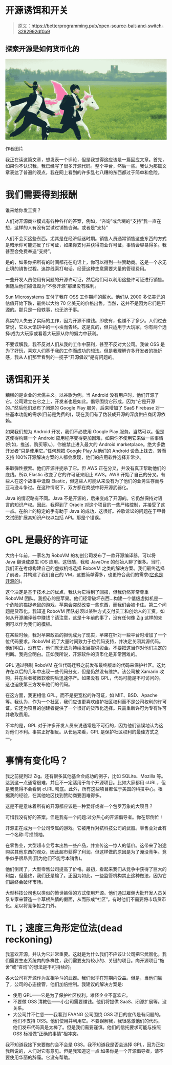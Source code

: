 # 开源诱饵和开关

> 原文：<https://betterprogramming.pub/open-source-bait-and-switch-3282992df0a9>

## 探索开源是如何货币化的

![](img/e80cfda4ac939f38c00d01403536de88.png)

作者图片

我正在读这篇文章，想发表一个评论，但是我觉得这应该是一篇回应文章。首先，如果你不认识我，我已经写了很多开源代码。整个平台，然后一些。我认为那篇文章表达了普遍的观点，我在网上看到的许多乱七八糟的东西都过于简单和危险。

# 我们需要得到报酬

谁来给你发工资？

人们对开源商业模式有各种各样的答案，例如，“咨询”或含糊的“支持”我一直在想，这样的人有没有尝试过销售咨询。或者是“支持”

人们不会买这些东西。尤其是在经济低迷时期。销售人员通常销售这些东西的方式是暗示你可能违反了许可证，如果你支付并获得商业许可证，事情会容易得多。我甚至会免费奉送“支持”。

是的，如果你把所有的时间都花在电话上，你可以得到一些赞助商。这是一个永无止境的销售过程。追踪线索打电话。经营这种生意需要大量的管理费用。

一些开发人员使用有问题的开源许可证，然后他们可以利用这些许可证进行销售。但随后他们被诋毁为“不够开源”那里没有胜利。

Sun Microsystems 支付了我在 OSS 工作期间的薪水。他们从 2000 多亿美元的估值开始下跌，最终以大约 70 亿美元的价格出售。当然，这并不是因为它们是开源的。那只是一段轶事，也无济于事。

真实的人失去了实际的工作，因为开源不赚钱。即使有，也赚不了多少。人们过去常说，它以大馅饼中的一小块而告终。这是真的，但只适用于大玩家，你有两个选择:成为大玩家或看着大玩家从你的努力中获利。

不要误解我，我不反对人们从我的工作中获利，甚至不反对大公司。我做 OSS 是为了好玩，喜欢人们基于我的工作而成功的想法。但是我理解许多开发者的挫折感，我从人们那里看到的一揽子“开源倡议”是有问题的。

# 诱饵和开关

糟糕的是企业的犬儒主义。以谷歌为例。当 Android 没有用户时，他们开源了它。公司建立在它之上，开发者也是如此。倡导围绕它形成，因为“它是开源的。”然后他们发布了闭源的 Google Play 服务，后来增加了 SaaS Firebase 对一些基本功能的需求(目前是免费的)，现在我们有了伪装成开源的深度供应商闭源依赖。

如果我们想为 Android 开发，我们不必使用 Google Play 服务。当然可以。但是这使得构建一个 Android 应用程序变得更加困难，如果你不使用它来做一些事情(例如，推送、购买等)。)，你被禁止进入最大的 Android marketplace。绝大多数开发者“只是使用它。”任何想把 Google Play 从他们的 Android 设备上抹去，转而支持 100%开源解决方案的人都会发现，他们的应用软件选择非常少。

采取弹性搜索。他们开源并扼杀了它。但 AWS 正在分叉，并没有真正帮助他们的底线。所以 Elastic 改变了它的许可证来阻止 AWS。AWS 开始了自己的分叉。有些人在这个故事中诋毁 Elastic，但这些人可能从来没有为了他们的业务生存而与亚马逊斗争过。在这种情况下，双方都在商战中将开源武器化。

Java 的情况略有不同。Java 不是开源的，后来变成了开源的。它仍然保持对语言的知识产权。因此，我得到了 Oracle 对这个项目的一些严格控制，并接受了这一点。在船上的稳定的手有助于 Java 的成功，这很好。谷歌诉讼的问题在于甲骨文试图扩展其知识产权以包括 API。那是个错误。

# GPL 是最好的许可证

大约十年前，一家名为 RoboVM 的初创公司发布了一款开源编译器，可以将 Java 翻译成原生 iOS 应用。这很酷，我和 JavaOne 的创始人聊了很多。当时，我们正在考虑构建自己的虚拟机或选择 RoboVM 之类的解决方案。我们最终选择了前者，并构建了我们自己的 VM，这要简单得多，也更符合我们的需求([它也是开源的](https://github.com/codenameone/CodenameOne/tree/master/vm))。

这个决定是基于技术上的优点，我认为它得到了回报，但我仍然非常尊重 RoboVM 团队。我担心的是苹果。他们经常破坏东西…构建一个低级虚拟机是一个危险的猫捉老鼠的游戏，苹果会突然改变一些东西，而我们会被卡住。第二个问题是货币化。我知道 RoboVM 团队必须以某种方式支付员工和创始人的工资。如何从开源编译器中赚钱？请注意，这是十年前的事了，没有任何像 [Zig](https://ziglang.org/zsf/) 这样的先例可以作为我们的模板。

在某些时候，我对苹果政策的担忧成为了现实，苹果在针对一些平台时增加了一个位代码要求。RoboVM 花了大量时间致力于位代码支持，并决定关闭其源代码。他们明白，没有它，他们就无法为持续发展提供资金。不要把这当作对他们决定的判断。我完全明白。正如我所说，开源软件的货币化是非常困难的。

GPL 通过强制 RoboVM 在位代码迁移之前发布最终版本的代码来保护社区。这允许在以后的几年中出现一些代码分支，但是仍然没有维护。该公司被 Xamarin 收购，并在后者被微软收购后迅速停产。如果没有 GPL，代码可能是不可访问的。这也迫使第三方发布他们的代码。

在这方面，我更相信 GPL，而不是更宽松的许可证，如 MIT、BSD、Apache 等。我认为，作为一个社区，我们应该更喜欢维护社区权利而不是公司权利的许可证。它还为项目的创建者提供了一个很好的货币化选择。只需重新许可为专有许可并收取费用。

不幸的是，GPL 对于许多开发人员来说通常是不可行的，因为他们错误地认为这对他们不利。事实正好相反。从长远来看，GPL 是保护社区权利的最佳方式之一。

# 事情有变化吗？

我之前提到过 Zig。还有很多其他基金会成功的例子，比如 SQLite、Mozilla 等。达到这一点通常很难，并且不一定适用于每个开源项目。比如大家都用 cURL，但是我觉得不会看到 cURL 粉底。此外，所有这些项目都位于美国的科技中心。根据我的经验，在其他地区找到赞助商要困难得多。

这是不是意味着所有的开源都应该是一种爱好或者一个包罗万象的大项目？

可惜我没有好的答案。但是我有一个问题:过分热心的开源倡导者。你在帮倒忙！

开源正在成为一个公司专属的游戏。它被用作对抗科技公司的武器。零售业对此有一个名称:亏损领袖。

在零售业，大型超市会亏本出售一些产品，并宣传这一惊人的低价。这带来了沿途购买其他东西的观众，因此超市获得了利润。但这样做的原因是为了淹没竞争。竞争似乎很昂贵(因为他们不能亏本销售)。

他们倒闭了，大型零售公司提高了价格。最初，看起来我们从竞争中获得了巨大的利益，但最终，我们还是输了。正因为如此，一些监管机构禁止这种做法，因为它们最终会破坏市场。

大型科技公司也以类似的愤世嫉俗的方式使用开源。他们通过雇佣大批开发人员关系专家来营造一个草根热情的假面，从而形成“社区”。有时他们不需要将市场货币化。足以将竞争拒之门外。

# TL；速度三角形定位法(dead reckoning)

我喜欢开源，并认为它非常重要。这就是为什么我们不应该让公司把它武器化。我们需要生态系统内的多样性，我们需要支持较小的、关键的项目。向开源项目“施舍”或“咨询”的想法是不可持续的。

各大公司将开源作为互相争斗的武器。我们似乎在短期内受益。但是，当他们赢了，公司的心态接管，他们加倍控制。我建议的解决方案是:

*   使用 GPL——它是为了保护社区权利。难怪企业不喜欢它。
*   不要做 OSS 清教徒——小公司需要赚钱。他们将提供 SaaS、闭源扩展等。没关系。
*   大公司并不仁慈——我看到 FAANG 公司围绕 OSS 项目的宣传是有问题的。他们不支持 OSS。他们使用并利用它。不要误解我，我很感激他们的代码，他们发布代码真是太棒了。但是我们需要谨慎。他们的信托要求可能与按照 OSS 标准做“正确的事情”相冲突。

我不知道我接下来要做的会不会是 OSS。我不知道我是否会选择 GPL，因为正如我所说的，人们对它有意见。但是我知道这一点:如果你是一个开源倡导者，请不要使用华丽的辞藻。它没有帮助。